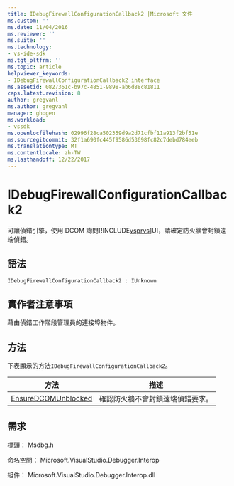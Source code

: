```yaml
---
title: IDebugFirewallConfigurationCallback2 |Microsoft 文件
ms.custom: ''
ms.date: 11/04/2016
ms.reviewer: ''
ms.suite: ''
ms.technology:
- vs-ide-sdk
ms.tgt_pltfrm: ''
ms.topic: article
helpviewer_keywords:
- IDebugFirewallConfigurationCallback2 interface
ms.assetid: 0827361c-b97c-4851-9898-ab6d88c81811
caps.latest.revision: 8
author: gregvanl
ms.author: gregvanl
manager: ghogen
ms.workload:
- vssdk
ms.openlocfilehash: 02996f28ca502359d9a2d71cfbf11a913f2bf51e
ms.sourcegitcommit: 32f1a690fc445f9586d53698fc82c7debd784eeb
ms.translationtype: MT
ms.contentlocale: zh-TW
ms.lasthandoff: 12/22/2017
---
```

# <a name="idebugfirewallconfigurationcallback2"></a>IDebugFirewallConfigurationCallback2
可讓偵錯引擎，使用 DCOM 詢問[!INCLUDE[vsprvs](../../../code-quality/includes/vsprvs_md.md)]UI，請確定防火牆會封鎖遠端偵錯。  
  
## <a name="syntax"></a>語法  
  
```  
IDebugFirewallConfigurationCallback2 : IUnknown  
```  
  
## <a name="notes-for-implementers"></a>實作者注意事項  
 藉由偵錯工作階段管理員的連接埠物件。  
  
## <a name="methods"></a>方法  
 下表顯示的方法`IDebugFirewallConfigurationCallback2`。  
  
|方法|描述|  
|------------|-----------------|  
|[EnsureDCOMUnblocked](../../../extensibility/debugger/reference/idebugfirewallconfigurationcallback2-ensuredcomunblocked.md)|確認防火牆不會封鎖遠端偵錯要求。|  
  
## <a name="requirements"></a>需求  
 標頭： Msdbg.h  
  
 命名空間： Microsoft.VisualStudio.Debugger.Interop  
  
 組件： Microsoft.VisualStudio.Debugger.Interop.dll